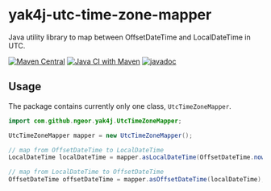 # yak4j-utc-time-zone-mapper

Java utility library to map between OffsetDateTime and LocalDateTime in UTC.

[![Maven Central](https://img.shields.io/maven-central/v/com.github.ngeor/yak4j-utc-time-zone-mapper.svg?label=Maven%20Central)](https://search.maven.org/search?q=g:%22com.github.ngeor%22%20AND%20a:%22yak4j-utc-time-zone-mapper%22)
[![Java CI with Maven](https://github.com/ngeor/yak4j-utc-time-zone-mapper/actions/workflows/maven.yml/badge.svg)](https://github.com/ngeor/yak4j-utc-time-zone-mapper/actions/workflows/maven.yml)
[![javadoc](https://javadoc.io/badge2/com.github.ngeor/yak4j-utc-time-zone-mapper/javadoc.svg)](https://javadoc.io/doc/com.github.ngeor/yak4j-utc-time-zone-mapper)

## Usage

The package contains currently only one class, `UtcTimeZoneMapper`.

```java
import com.github.ngeor.yak4j.UtcTimeZoneMapper;

UtcTimeZoneMapper mapper = new UtcTimeZoneMapper();

// map from OffsetDateTime to LocalDateTime
LocalDateTime localDateTime = mapper.asLocalDateTime(OffsetDateTime.now());

// map from LocalDateTime to OffsetDateTime
OffsetDateTime offsetDateTime = mapper.asOffsetDateTime(localDateTime);
```
